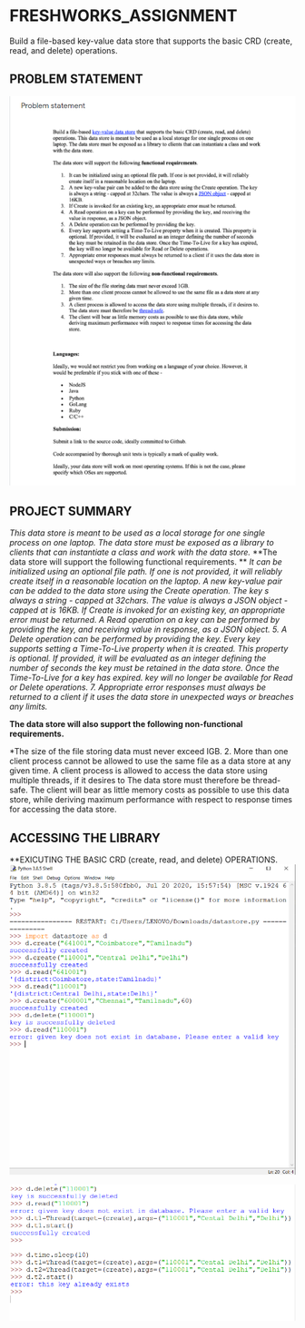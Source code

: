 # FRESHWORKS_ASSIGNMENT
Build a file-based key-value data store that supports the basic CRD (create, read, and delete) operations.

## PROBLEM STATEMENT
![](images/Capture.png)

## PROJECT SUMMARY 
  *This data store is meant to be used as a local storage for one single process on one laptop. The data store must be exposed as a library to clients that can instantiate a class and work with the data store.*
**The data store will support the following functional requirements. **
*It can be initialized using an optional file path. If one is not provided, it will reliably create itself in a reasonable location on the laptop. A new key-value pair can be added to the data store using the Create operation. The key s always a string - capped at 32chars. The value is always a JSON object - capped at is 16KB. If Create is invoked for an existing key, an appropriate error must be returned. A Read operation on a key can be performed by providing the key, and receiving value in response, as a JSON object. 5. A Delete operation can be performed by providing the key. Every key supports setting a Time-To-Live property when it is created. This property is optional. If provided, it will be evaluated as an integer defining the number of seconds the key must be retained in the data store. Once the Time-To-Live for a key has expired. key will no longer be available for Read or Delete operations. 7. Appropriate error responses must always be returned to a client if it uses the data store in unexpected ways or breaches any limits.*

**The data store will also support the following non-functional requirements.**

*The size of the file storing data must never exceed IGB. 2. More than one client process cannot be allowed to use the same file as a data store at any given time. A client process is allowed to access the data store using multiple threads, if it desires to The data store must therefore be thread-safe. The client will bear as little memory costs as possible to use this data store, while deriving maximum performance with respect to response times for accessing the data store.


## ACCESSING THE LIBRARY
 **EXICUTING THE BASIC CRD (create, read, and delete) OPERATIONS.
![](images/datastore1.png)

![](images/datastore2.png)
